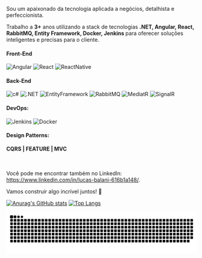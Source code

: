Sou um apaixonado da tecnologia aplicada a negócios, detalhista e perfeccionista.

Trabalho a <strong>3+</strong> anos utilizando a stack de tecnologias <strong>.NET, Angular, React, RabbitMQ, Entity Framework, Docker, Jenkins </strong> para oferecer soluções inteligentes e precisas para o cliente.

<div>
<h4>Front-End</h4>
<img src="https://cdn.worldvectorlogo.com/logos/angular-icon-1.svg" alt="Angular" width="40" height="40"/>
<img src="https://cdn.worldvectorlogo.com/logos/react-2.svg" alt="React" width="40" height="40"/>
<img src="https://cdn.worldvectorlogo.com/logos/react-native-1.svg" alt="ReactNative" width="40" height="40"/>
</div>

<div> 
<h4>Back-End</h4>
<img src="https://cdn.worldvectorlogo.com/logos/c--4.svg" alt="c#" width="40" height="40"/>
<img src="https://cdn.worldvectorlogo.com/logos/dot-net-core-7.svg" alt=".NET" width="40" height="40"/>
<img src="https://encrypted-tbn0.gstatic.com/images?q=tbn:ANd9GcQCDx1Gq9OhPHbGCw4K83O6b5jhBHRXmYLeMQ&s" alt="EntityFramework" width="40" height="40"/>
<img src="https://cdn.worldvectorlogo.com/logos/rabbitmq.svg" alt="RabbitMQ" width="40" height="40"/>
<img src="https://miro.medium.com/v2/resize:fit:300/1*Q4Jal0sXvJbvXJ1-qu9PCw.png" alt="MediatR" width="40" height="40"/>
<img src="https://encrypted-tbn0.gstatic.com/images?q=tbn:ANd9GcRRhKtWjHS_peqMCVR2muDL5WY5-MPwBlncmw&s" alt="SignalR" width="40" height="40"/>
</div>

<div>
<h4>DevOps:</h4>
<img src="https://cdn.worldvectorlogo.com/logos/jenkins-1.svg" alt="Jenkins" width="40" height="40"/>
<img src="https://cdn.worldvectorlogo.com/logos/docker.svg" alt="Docker" width="40" height="40"/>
</div>

<div>
<h4>Design Patterns:</h4>
<strong>CQRS | </strong>
<strong>FEATURE | </strong>
<strong>MVC</strong>
</div>
<br />
<br />

Você pode me encontrar também no LinkedIn: https://www.linkedin.com/in/lucas-balani-616b1a148/.

Vamos construir algo incrível juntos! 🚀

[![Anurag's GitHub stats](https://github-readme-stats.vercel.app/api?username=lucasbalani&show_icons=true&theme=tokyonight&bg_color=00000000&line_height=20&rank_icon=github&hide=java)](https://github.com/anuraghazra/github-readme-stats)
[![Top Langs](https://github-readme-stats.vercel.app/api/top-langs/?username=lucasbalani&show_icons=true&theme=tokyonight&bg_color=00000000&layout=compact&card_width=465&hide=java)](https://github.com/anuraghazra/github-readme-stats)

<picture>
  <source
    media="(prefers-color-scheme: dark)"
    srcset="https://raw.githubusercontent.com/platane/snk/output/github-contribution-grid-snake-dark.svg"
  />
  <source
    media="(prefers-color-scheme: light)"
    srcset="https://raw.githubusercontent.com/platane/snk/output/github-contribution-grid-snake.svg"
  />
  <img
    alt="github contribution grid snake animation"
    src="https://raw.githubusercontent.com/platane/snk/output/github-contribution-grid-snake.svg"
  />
</picture>
